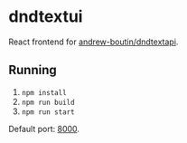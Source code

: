 # dndtextui

React frontend for [andrew-boutin/dndtextapi](https://github.com/andrew-boutin/dndtextapi).

## Running
1. `npm install`
2. `npm run build`
3. `npm run start`

Default port: [8000](http://localhost:8000).
